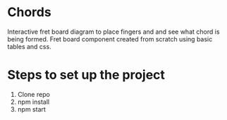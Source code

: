 # Chords

Interactive fret board diagram to place fingers and and see what chord is being formed. Fret board component created from scratch using basic tables and css.

# Steps to set up the project

1. Clone repo
2. npm install
3. npm start